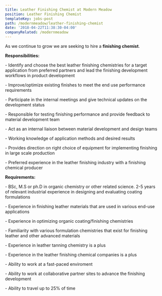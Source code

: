 ```yaml
---
title: Leather Finishing Chemist at Modern Meadow
position: Leather Finishing Chemist
templateKey: jobs-post
path: /modernmeadow/leather-finishing-chemist
date: '2018-04-22T11:38:30-04:00'
companyRelated: /modernmeadow
---
```

As we continue to grow we are seeking to hire a **finishing chemist**.

**Responsibilities:**

\- Identify and choose the best leather finishing chemistries for a target application from preferred partners and lead the finishing development workflows in product development

\- Improve/optimize existing finishes to meet the end use performance requirements

\- Participate in the internal meetings and give technical updates on the development status

\- Responsible for testing finishing performance and provide feedback to material development team

\- Act as an internal liaison between material development and design teams

\- Working knowledge of application methods and desired results

\- Provides direction on right choice of equipment for implementing finishing in large scale production

\- Preferred experience in the leather finishing industry with a finishing chemical producer



**Requirements:**

\- BSc, M.S or ph.D in organic chemistry or other related science. 2-5 years of relevant industrial experience in designing and evaluating coating formulations

\- Experience in finishing leather materials that are used in various end-use applications

\- Experience in optimizing organic coating/finishing chemistries

\- Familiarity with various formulation chemistries that exist for finishing leather and other advanced materials

\- Experience in leather tanning chemistry is a plus

\- Experience in the leather finishing chemical companies is a plus

\- Ability to work at a fast-paced enviroment

\- Ability to work at collaborative partner sites to advance the finishing development

\- Ability to travel up to 25% of time
